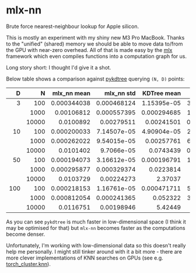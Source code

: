 # mlx-nn 
Brute force nearest-neighbour lookup for Apple silicon.

This is mostly an experiment with my shiny new M3 Pro MacBook. Thanks to the "unified"
(shared) memory we should be able to move data to/from the GPU with near-zero overhead.
All of that is made easy by the [mlx](https://ml-explore.github.io/mlx/build/html/index.html)
framework which even compiles functions into a computation graph for us.

Long story short: I thought I'd give it a shot.

Below table shows a comparison against 
[pykdtree](https://github.com/storpipfugl/pykdtree) querying `(N, D)` points:

|    D |     N |   mlx_nn mean |   mlx_nn std |   KDTree mean |   KDTree std |
|----:|------:|--------------:|-------------:|--------------:|-------------:|
|    3 |   100 |   0.000344038 |  0.000468124 |   1.15395e-05 |  3.16693e-06 |
|      |  1000 |   0.00106812  |  0.000557395 |   0.000294685 |  1.50529e-05 |
|      | 10000 |   0.0100892   |  0.00279511  |   0.00241501  |  0.000127968 |
|   10 |   100 |   0.000200033 |  7.14507e-05 |   4.90904e-05 |  2.24532e-06 |
|      |  1000 |   0.000262022 |  9.54015e-05 |   0.00257761  |  6.36754e-05 |
|      | 10000 |   0.0101402   |  9.7066e-05  |   0.0743439   |  0.000517674 |
|   50 |   100 |   0.000194073 |  3.16612e-05 |   0.000196791 |  1.35794e-06 |
|     |  1000 |   0.000295877 |  0.000329374 |   0.0223814   |  0.00037478  |
|     | 10000 |   0.0103729   |  0.00224273  |   2.37037     |  0.0311136   |
|  100 |   100 |   0.000218153 |  1.16761e-05 |   0.000471711 |  5.04665e-06 |
|    |  1000 |   0.000812054 |  0.000241365 |   0.052322    |  3.72401e-05 |
|    | 10000 |   0.0116751   |  0.00198946  |   5.42449     |  0.0654594   |

As you can see `pykdtree` is much faster in low-dimensional space (I think 
it may be optimised for that) but `mlx-nn` becomes faster as the computations
become denser.

Unfortunately, I'm working with low-dimensional data so this doesn't really help me personally. I might still tinker around with it a bit more - there 
are more clever implementations of KNN searches on GPUs (see e.g. 
[torch_cluster.knn](https://github.com/rusty1s/pytorch_cluster/blob/master/torch_cluster/knn.py)).
